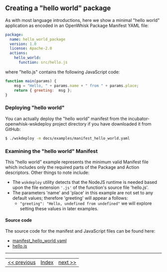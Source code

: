 ## Creating a "hello world" package

As with most language introductions, here we show a minimal "hello world" application as encoded in an OpenWhisk Package Manifest YAML file:

```yaml
package:
  name: hello_world_package
  version: 1.0
  license: Apache-2.0
  actions:
    hello_world:
      function: src/hello.js
```

where "hello.js" contains the following JavaScript code:
```javascript
function main(params) {
    msg = "Hello, " + params.name + " from " + params.place;
    return { greeting:  msg };
}
```

### Deploying "hello world"

You can actually deploy the "hello world" manifest from the incubator-openwhisk-wskdeploy project directory if you have downloaded it from GitHub:

```sh
$ ./wskdeploy -m docs/examples/manifest_hello_world.yaml
```

### Examining the "hello world" Manifest

This "hello world" example represents the minimum valid Manifest file which includes only the required parts of the Package and Action descriptors.  Other things to note include:

- The ```wskdeploy``` utility detects that the NodeJS runtime is needed based upon the file extension ```'.js'``` of the function's source file 'hello.js'.
- The parameters 'name' and 'place' in this example are not set to any default values; therefore 'greeting' will appear a follows:
  - ```"greeting": "Hello, undefined from undefined"```
  we will explore setting these values in later examples.

#### Source code
The source code for the manifest and JavaScript files can be found here:
- [manifest_hello_world.yaml](https://github.com/apache/incubator-openwhisk-wskdeploy/blob/master/docs/examples/manifest_hello_world.yaml)
- [hello.js](https://github.com/apache/incubator-openwhisk-wskdeploy/blob/master/docs/examples/src/hello.js)


---
<!--
 Bottom Navigation
-->
<html>
<div align="center">
<table align="center">
  <tr>
    <td><a href="wskdeploy_hello_world.md#creating-a-hello-world-package">&lt;&lt;&nbsp;previous</a></td>
    <td><a href="programming_guide.md#guided-examples">Index</a></td>
    <td><a href="">next&nbsp;&gt;&gt;</a></td>
  </tr>
</table>
</div>
</html>
